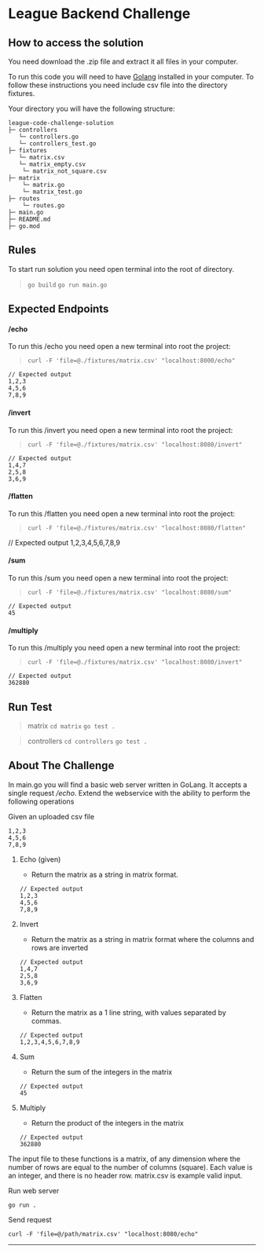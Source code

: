 # League Backend Challenge


## How to access the solution

You need download the .zip file and extract it all files in your computer. 

To run this code you will need to have [Golang](https://golang.org/dl/) installed in your computer.
To follow these instructions you need include csv file into the directory fixtures. 

Your directory you will have the following structure:

```
league-code-challenge-solution
├─ controllers
   └─ controllers.go
   └─ controllers_test.go
├─ fixtures
   └─ matrix.csv
   └─ matrix_empty.csv
    └─ matrix_not_square.csv    
├─ matrix
    └─ matrix.go
    └─ matrix_test.go
├─ routes
    └─ routes.go 
├─ main.go
├─ README.md
├─ go.mod

```
## Rules
To start run solution you need open terminal into the root of 
directory. 
> ``go build``
> ``go run main.go``

## Expected Endpoints



#### /echo

To run this /echo you need open a new terminal into root the project:

> ``curl -F 'file=@./fixtures/matrix.csv' "localhost:8000/echo"``

   
    // Expected output
    1,2,3
    4,5,6
    7,8,9
     

#### /invert

To run this /invert you need open a new terminal into root the project:


> ``curl -F 'file=@./fixtures/matrix.csv' "localhost:8080/invert"``

    // Expected output
    1,4,7
    2,5,8
    3,6,9


#### /flatten

To run this /flatten you need open a new terminal into root the project:
 

> ``curl -F 'file=@./fixtures/matrix.csv' "localhost:8080/flatten"``

   // Expected output
    1,2,3,4,5,6,7,8,9

#### /sum

To run this /sum you need open a new terminal into root the project:
 

> ``curl -F 'file=@./fixtures/matrix.csv' "localhost:8080/sum"``

    // Expected output
    45

#### /multiply

To run this /multiply you need open a new terminal into root the project:

> ``curl -F 'file=@./fixtures/matrix.csv' "localhost:8080/invert"``

    // Expected output
    362880


## Run Test

> matrix
```cd matrix```
``` go test . ```

> controllers
```cd controllers```
``` go test . ```

## About The Challenge

In main.go you will find a basic web server written in GoLang. It accepts a single request _/echo_. Extend the webservice with the ability to perform the following operations

Given an uploaded csv file
```
1,2,3
4,5,6
7,8,9
```

1. Echo (given)
    - Return the matrix as a string in matrix format.
    
    ```
    // Expected output
    1,2,3
    4,5,6
    7,8,9
    ``` 
2. Invert
    - Return the matrix as a string in matrix format where the columns and rows are inverted
    ```
    // Expected output
    1,4,7
    2,5,8
    3,6,9
    ``` 
3. Flatten
    - Return the matrix as a 1 line string, with values separated by commas.
    ```
    // Expected output
    1,2,3,4,5,6,7,8,9
    ``` 
4. Sum
    - Return the sum of the integers in the matrix
    ```
    // Expected output
    45
    ``` 
5. Multiply
    - Return the product of the integers in the matrix
    ```
    // Expected output
    362880
    ``` 

The input file to these functions is a matrix, of any dimension where the number of rows are equal to the number of columns (square). Each value is an integer, and there is no header row. matrix.csv is example valid input.  

Run web server
```
go run .
```

Send request
```
curl -F 'file=@/path/matrix.csv' "localhost:8080/echo"
```
_______________________________
